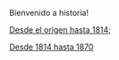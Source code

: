 Bienvenido a historia!

[Desde el origen hasta 1814](01-Desde-el-origen-hasta-1814);

[Desde 1814 hasta 1870](02-Desde-1814-hasta-1870)

